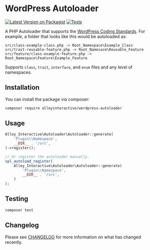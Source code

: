 # WordPress Autoloader

[![Latest Version on Packagist](https://img.shields.io/packagist/v/alleyinteractive/wordpress-autoloader.svg?style=flat-square)](https://packagist.org/packages/alleyinteractive/wordpress-autoloader)
[![Tests](https://github.com/alleyinteractive/wordpress-autoloader/actions/workflows/tests.yml/badge.svg)](https://github.com/alleyinteractive/wordpress-autoloader/actions/workflows/tests.yml)

A PHP Autoloader that supports the [WordPress Coding
Standards](https://developer.wordpress.org/coding-standards/wordpress-coding-standards/php/). For example, a folder that looks like this would be autoloaded as:

```
src/class-example-class.php -> Root_Namespace\Example_Class
src/trait-reusable-feature.php -> Root_Namesace\Reusable_Feature
src/feature/class-example-feature.php -> Root_Namespace\Feature\Example_Feature
```

Supports `class`, `trait`, `interface`, and `enum` files and any level of
namespaces.

## Installation

You can install the package via composer:

```bash
composer require alleyinteractive/wordpress-autoloader
```

## Usage

```php
Alley_Interactive\Autoloader\Autoloader::generate(
	'Plugin\\Namespace',
	__DIR__ . '/src',
)->register();

// Or register the autoloader manually.
spl_autoload_register(
	Alley_Interactive\Autoloader\Autoloader::generate(
		'Plugin\\Namespace',
		__DIR__ . '/src',
	)
);
```

## Testing

```bash
composer test
```

## Changelog

Please see [CHANGELOG](CHANGELOG.md) for more information on what has changed recently.
